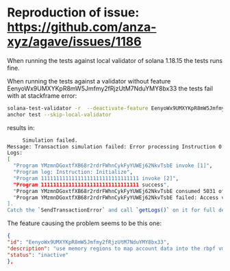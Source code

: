 # Reproduction of issue: https://github.com/anza-xyz/agave/issues/1186

When running the tests against local validator of solana 1.18.15 the tests runs fine.

When running the tests against a validator without feature EenyoWx9UMXYKpR8mW5Jmfmy2fRjzUtM7NduYMY8bx33 the tests fail with at stackframe error:

```bash
solana-test-validator -r  --deactivate-feature EenyoWx9UMXYKpR8mW5Jmfmy2fRjzUtM7NduYMY8bx33
anchor test --skip-local-validator
```

results in:

```bash
     Simulation failed.
Message: Transaction simulation failed: Error processing Instruction 0: Program failed to complete.
Logs:
[
  "Program YMzmnDGoxtfXB68r2rdrFWhnCykFyYUWEj62NkvTsbE invoke [1]",
  "Program log: Instruction: Initialize",
  "Program 11111111111111111111111111111111 invoke [2]",
  "Program 11111111111111111111111111111111 success",
  "Program YMzmnDGoxtfXB68r2rdrFWhnCykFyYUWEj62NkvTsbE consumed 5031 of 200000 compute units",
  "Program YMzmnDGoxtfXB68r2rdrFWhnCykFyYUWEj62NkvTsbE failed: Access violation in stack frame 11 at address 0x20000bfd0 of size 8"
].
Catch the `SendTransactionError` and call `getLogs()` on it for full details.
```

The feature causing the problem seems to be this one:

```json
{
"id": "EenyoWx9UMXYKpR8mW5Jmfmy2fRjzUtM7NduYMY8bx33",
"description": "use memory regions to map account data into the rbpf vm instead of copying the data",
"status": "inactive"
},
```

